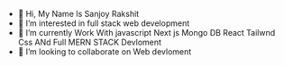 - 👋 Hi, My Name Is Sanjoy Rakshit
- 👀 I’m interested in full stack web development 
- 🌱 I’m currently Work With javascript Next js Mongo DB React Tailwnd Css ANd Full MERN STACK Devloment
- 💞️ I’m looking to collaborate on Web devloment
